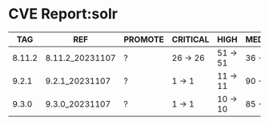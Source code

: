 # CVE Report:solr
|  TAG   |       REF       | PROMOTE | CRITICAL |   HIGH   |  MEDIUM  |   LOW    | UNKNOWN |
|--------|-----------------|---------|----------|----------|----------|----------|---------|
| 8.11.2 | 8.11.2_20231107 | ?       | 26 -> 26 | 51 -> 51 | 36 -> 36 | 45 -> 41 | 0 -> 0  |
| 9.2.1  | 9.2.1_20231107  | ?       | 1 -> 1   | 11 -> 11 | 90 -> 89 | 74 -> 71 | 0 -> 0  |
| 9.3.0  | 9.3.0_20231107  | ?       | 1 -> 1   | 10 -> 10 | 85 -> 84 | 71 -> 68 | 0 -> 0  |

